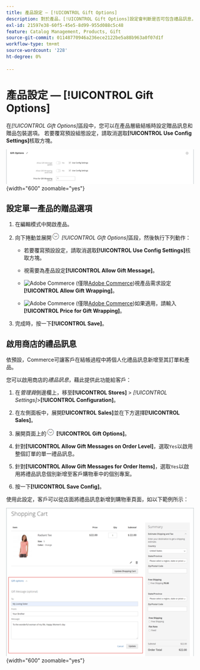 ```yaml
---
title: 產品設定 — [!UICONTROL Gift Options]
description: 對於產品，[!UICONTROL Gift Options]設定會判斷是否可包含禮品訊息，或是否可在結帳期間使用禮品包裝選項。
exl-id: 21597e38-60f5-45e5-8d99-955d088c5c48
feature: Catalog Management, Products, Gift
source-git-commit: 01148770946a236ece2122be5a88b963a0f07d1f
workflow-type: tm+mt
source-wordcount: '228'
ht-degree: 0%

---
```


# 產品設定 — [!UICONTROL Gift Options]

在&#x200B;_[!UICONTROL Gift Options]_&#x200B;區段中，您可以在產品層級結帳時設定贈品訊息和贈品包裝選項。 若要覆寫預設組態設定，請取消選取&#x200B;**[!UICONTROL Use Config Settings]**&#x200B;核取方塊。

![贈品選項](./assets/product-gift-options-ee.png){width="600" zoomable="yes"}

## 設定單一產品的贈品選項

1. 在編輯模式中開啟產品。

1. 向下捲動並展開![擴充選擇器](../assets/icon-display-expand.png) _[!UICONTROL Gift Options]_&#x200B;區段，然後執行下列動作：

   - 若要覆寫預設設定，請取消選取&#x200B;**[!UICONTROL Use Config Settings]**&#x200B;核取方塊。

   - 視需要為產品設定&#x200B;**[!UICONTROL Allow Gift Message]**。

   - ![Adobe Commerce](../assets/adobe-logo.svg) (僅限[Adobe Commerce](../landing/home.md#product-editions))視產品需求設定&#x200B;**[!UICONTROL Allow Gift Wrapping]**。

   - ![Adobe Commerce](../assets/adobe-logo.svg) (僅限[Adobe Commerce](../landing/home.md#product-editions))如果適用，請輸入&#x200B;**[!UICONTROL Price for Gift Wrapping]**。

1. 完成時，按一下&#x200B;**[!UICONTROL Save]**。

## 啟用商店的禮品訊息

依預設，Commerce可讓客戶在結帳過程中將個人化禮品訊息新增至其訂單和產品。

您可以啟用商店的&#x200B;_禮品訊息_，藉此提供此功能給客戶：

1. 在&#x200B;_管理員_&#x200B;側邊欄上，移至&#x200B;**[!UICONTROL Stores]** > _[!UICONTROL Settings]_>**[!UICONTROL Configuration]**。

1. 在左側面板中，展開&#x200B;**[!UICONTROL Sales]**&#x200B;並在下方選擇&#x200B;**[!UICONTROL Sales]**。

1. 展開頁面上的![擴充選擇器](../assets/icon-display-expand.png) **[!UICONTROL Gift Options]**。

1. 針對&#x200B;**[!UICONTROL Allow Gift Messages on Order Level]**，選取`Yes`以啟用整個訂單的單一禮品訊息。

1. 針對&#x200B;**[!UICONTROL Allow Gift Messages for Order Items]**，選取`Yes`以啟用將禮品訊息個別新增至客戶購物車中的個別專案。

1. 按一下&#x200B;**[!UICONTROL Save Config]**。

使用此設定，客戶可以從店面將禮品訊息新增到購物車頁面，如以下範例所示：

![贈品訊息](./assets/gift-message.png){width="600" zoomable="yes"}
